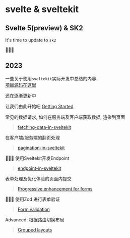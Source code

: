 # svelte & sveltekit

## Svelte 5(preview) & SK2

It's time to update to `sk2`

🚧🚧🚧



## 2023

一些关于使用`sveltekit`实际开发中总结的内容.  
[项目源码在这里](https://github.com/mactanxin/sveltekit-dummyjson-demo)

还在逐渐更新中

让我们由此开始吧 [Getting Started](./getting-started.md)

常见的数据请求, 如何在服务端及客户端获取数据, 渲染到页面

> [fetching-data-in-sveltekit](./fetching-data-in-sveltekit.md)

在客户端/服务端的翻页处理
> [pagination-in-sveltekit](./pagination-in-sveltekit.md)

🚧🚧🚧 使用Sveltekit开发Endpoint
> [endpoint-in-sveltekit](./endpoint-in-sveltekit.md)

表单处理及优化体验的页面内提交
> [Progressive enhancement for forms](./forms-and-enhancement.md)

🚧🚧🚧 使用Zod 进行表单验证
> [Form validation](./form-validation-with-zod.md)

Advanced: 根据路由切换布局
> [Grouped layouts](./advanced-layout.md)
